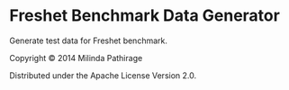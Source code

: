 # Freshet Benchmark Data Generator

Generate test data for Freshet benchmark.

Copyright © 2014 Milinda Pathirage

Distributed under the Apache License Version 2.0.

